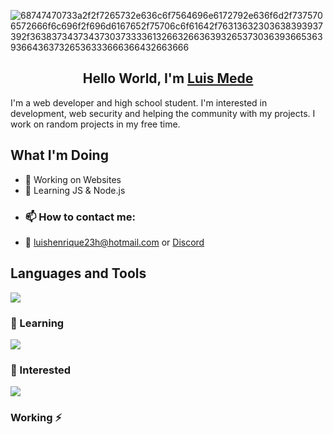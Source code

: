 
![68747470733a2f2f7265732e636c6f7564696e6172792e636f6d2f7375706572666f6c696f2f696d6167652f75706c6f61642f76313632303638393937392f3638373437343730373333613266326636393265373036393665363936643637326536333666366432663666](https://github.com/user-attachments/assets/78ad8063-9916-4be3-8f31-5cef5287a775)

<h2 align="center">Hello World, I'm <a href="https://github.com/luismede">Luis Mede</a></h2>
I'm a web developer and high school student. I'm interested in development, web security and helping the community with my projects. I work on random projects in my free time.

## What I'm Doing

- 🔭 Working on Websites
- 🌱 Learning JS & Node.js 
-  <h3>📫 How to contact me: </h3>
- 📩 luishenrique23h@hotmail.com or <a href="https://discordapp.com/users/1127682040494559232">Discord</a> 




## Languages and Tools

<a href="https://github.com/luismede"><img src="https://skillicons.dev/icons?i=vscode,windows,linux,bash,vercel,notion,git,firebase,css,html,js,nodejs,python"> </a>

### 🌱 Learning
<p align="left"> <a href="https://github.com/luismede"><img src="https://skillicons.dev/icons?i=js,nodejs,arduino"> </a> </p>

### 👀 Interested
<p align="left"> <a href="https://github.com/luismede"><img src="https://skillicons.dev/icons?i=golang"> </a> </p>

<h3> Working ⚡</h3></br>

